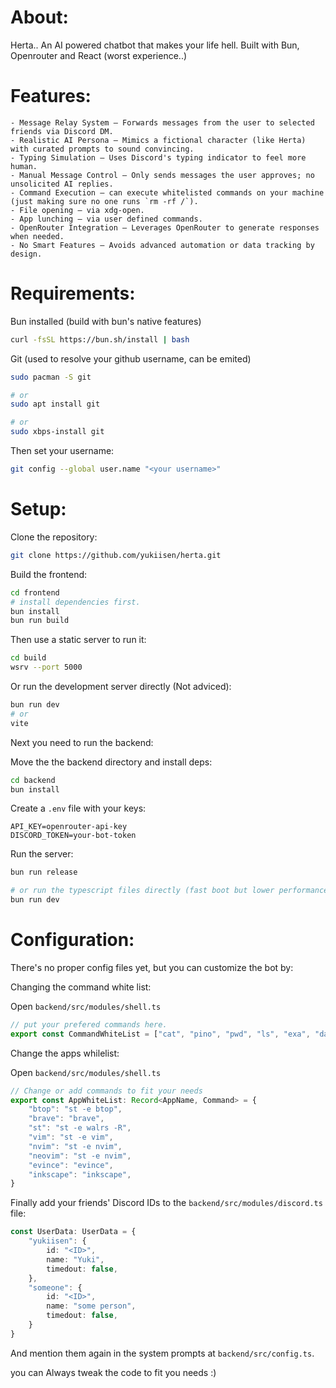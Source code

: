 # About:
Herta.. An AI powered chatbot that makes your life hell.
Built with Bun, Openrouter and React (worst experience..)

# Features:
    - Message Relay System – Forwards messages from the user to selected friends via Discord DM.
    - Realistic AI Persona – Mimics a fictional character (like Herta) with curated prompts to sound convincing.
    - Typing Simulation – Uses Discord's typing indicator to feel more human.
    - Manual Message Control – Only sends messages the user approves; no unsolicited AI replies.
    - Command Execution – can execute whitelisted commands on your machine (just making sure no one runs `rm -rf /`).
    - File opening – via xdg-open.
    - App lunching – via user defined commands.
    - OpenRouter Integration – Leverages OpenRouter to generate responses when needed.
    - No Smart Features – Avoids advanced automation or data tracking by design.

# Requirements:
Bun installed (build with bun's native features)
```sh
curl -fsSL https://bun.sh/install | bash
```

Git (used to resolve your github username, can be emited)
```sh
sudo pacman -S git

# or
sudo apt install git

# or 
sudo xbps-install git
```

Then set your username:
```sh
git config --global user.name "<your username>"
```

# Setup:
Clone the repository:
```sh
git clone https://github.com/yukiisen/herta.git
```

Build the frontend:
```sh
cd frontend
# install dependencies first.
bun install
bun run build
```

Then use a static server to run it:
```sh
cd build
wsrv --port 5000
```

Or run the development server directly (Not adviced):
```sh
bun run dev
# or
vite
```

Next you need to run the backend:

Move the the backend directory and install deps:
```sh
cd backend
bun install
```

Create a `.env` file with your keys:
```env
API_KEY=openrouter-api-key
DISCORD_TOKEN=your-bot-token
```

Run the server:
```sh
bun run release

# or run the typescript files directly (fast boot but lower performance)
bun run dev
```


# Configuration:
There's no proper config files yet, but you can customize the bot by:

Changing the command white list:

Open `backend/src/modules/shell.ts`
```typescript
// put your prefered commands here.
export const CommandWhiteList = ["cat", "pino", "pwd", "ls", "exa", "date", "whoami", "ps", "xclip"]; 
```

Change the apps whilelist:

Open `backend/src/modules/shell.ts`
```typescript
// Change or add commands to fit your needs
export const AppWhiteList: Record<AppName, Command> = {
    "btop": "st -e btop",
    "brave": "brave",
    "st": "st -e walrs -R",
    "vim": "st -e vim",
    "nvim": "st -e nvim",
    "neovim": "st -e nvim",
    "evince": "evince",
    "inkscape": "inkscape",
}
```


Finally add your friends' Discord IDs to the `backend/src/modules/discord.ts` file:
```typescript
const UserData: UserData = {
    "yukiisen": {
        id: "<ID>",
        name: "Yuki",
        timedout: false,
    },
    "someone": {
        id: "<ID>",
        name: "some person",
        timedout: false,
    }
}
```

And mention them again in the system prompts at `backend/src/config.ts`.


you can Always tweak the code to fit you needs :)
